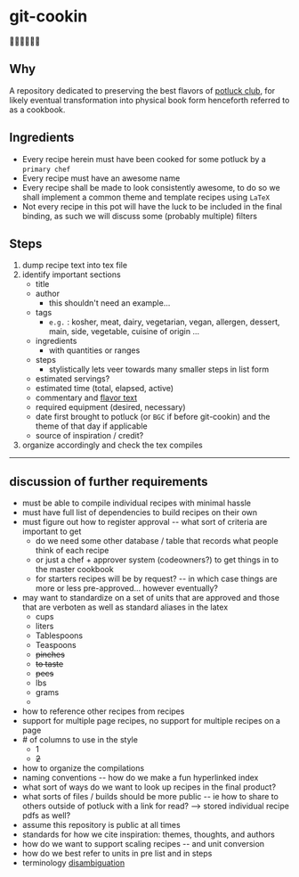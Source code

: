 # git-cookin
:shallow_pan_of_food::man_cook::woman_cook::dash:

## Why 

A repository dedicated to preserving the best flavors of 
[potluck club](#git-cookin "known aliases GOT potluck, Naptime potluck"),
for likely eventual transformation into physical book form henceforth referred to as a cookbook.

## Ingredients

* Every recipe herein must have been cooked for some potluck by a `primary chef`
* Every recipe must have an awesome name 
* Every recipe shall be made to look consistently awesome, to do so we shall implement a common theme and template recipes using `LaTeX` 
* Not every recipe in this pot will have the luck 
to be included in the final binding, as such we will discuss some (probably multiple) filters

## Steps

1. dump recipe text into tex file
1. identify important sections
   * title
   * author
     * this shouldn't need an example...
   * tags
     * `e.g.` : kosher, meat, dairy, vegetarian, vegan, allergen, dessert, main, side, vegetable, cuisine of origin ...  
   * ingredients
     * with quantities or ranges 
   * steps
     * stylistically lets veer towards many smaller steps in list form
   * estimated servings?
   * estimated time (total, elapsed, active)
   * commentary and [flavor text](#git-cookin "not neccessarily about the actual flavor")
   * required equipment (desired, necessary)
   * date first brought to potluck (or `BGC` if before git-cookin) and the theme of that day if applicable
   * source of inspiration / credit?
1. organize accordingly and check the tex compiles

--- 

## discussion of further requirements
* must be able to compile individual recipes with minimal hassle
* must have full list of dependencies to build recipes on their own
* must figure out how to register approval -- what sort of criteria are important to get 
  * do we need some other database / table that records what people think of each recipe
  * or just a chef + approver system (codeowners?) to get things in to the master cookbook
  * for starters recipes will be by request? -- in which case things are more or less pre-approved... however eventually?
* may want to standardize on a set of units that are approved and those that are verboten as well as standard aliases in the latex 
  + cups
  + liters
  + Tablespoons
  + Teaspoons
  - ~~pinches~~
  - ~~to taste~~
  - ~~pecs~~
  + lbs
  + grams
  * 
* how to reference other recipes from recipes
* support for multiple page recipes, no support for multiple recipes on a page
* \# of columns to use in the style
  + 1
  - ~~2~~
* how to organize the compilations 
* naming conventions -- how do we make a fun hyperlinked index 
* what sort of ways do we want to look up recipes in the final product?
* what sorts of files / builds should be more public -- ie how to share to others outside of potluck with a link for read? --> stored individual recipe pdfs as well?
* assume this repository is public at all times
* standards for how we cite inspiration: themes, thoughts, and authors
* how do we want to support scaling recipes -- and unit conversion
* how do we best refer to units in pre list and in steps
* terminology [disambiguation](#git-cookin "c.f. flask")

